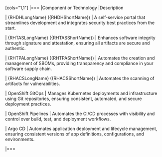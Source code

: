 [cols="1,1"]
|===
|Component or Technology |Description

| {RHDHLongName} ({RHDHShortName}) | A self-service portal that streamlines development and integrates security best practices from the start.

| {RHTASLongName} ({RHTASShortName}) | Enhances software integrity through signature and attestation, ensuring all artifacts are secure and authentic.

| {RHTPALongName} ({RHTPAShortName}) | Automates the creation and management of SBOMs, providing transparency and compliance in your software supply chain.

| {RHACSLongName} ({RHACSShortName}) | Automates the scanning of artifacts for vulnerabilities.

| OpenShift GitOps | Manages Kubernetes deployments and infrastructure using Git repositories, ensuring consistent, automated, and secure deployment practices.

| OpenShift Pipelines | Automates the CI/CD processes with visibility and control over build, test, and deployment workflows.

| Argo CD | Automates application deployment and lifecycle management, ensuring consistent versions of app definitions, configurations, and environments.

|===
